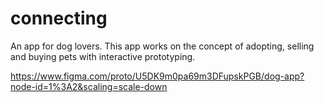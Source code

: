 # connecting

An app for dog lovers. This app works on the concept of adopting, selling and buying pets with interactive prototyping.

https://www.figma.com/proto/U5DK9m0pa69m3DFupskPGB/dog-app?node-id=1%3A2&scaling=scale-down
